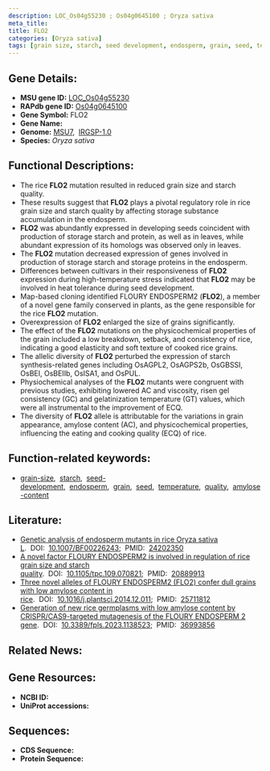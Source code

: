```yaml
---
description: LOC_Os04g55230 ; Os04g0645100 ; Oryza sativa
meta_title:
title: FLO2
categories: [Oryza sativa]
tags: [grain size, starch, seed development, endosperm, grain, seed, temperature, quality, amylose content]
---
```


## Gene Details:
- **MSU gene ID:** [LOC_Os04g55230](http://rice.uga.edu/cgi-bin/ORF_infopage.cgi?orf=LOC_Os04g55230)  
- **RAPdb gene ID:** [Os04g0645100](https://rapdb.dna.affrc.go.jp/locus/?name=Os04g0645100)  
- **Gene Symbol:** FLO2
- **Gene Name:**
- **Genome:**  [MSU7](http://rice.uga.edu/),&nbsp;&nbsp;[IRGSP-1.0](https://rapdb.dna.affrc.go.jp/download/irgsp1.html)
- **Species:** *Oryza sativa*

## Functional Descriptions:
   - The rice **FLO2** mutation resulted in reduced grain size and starch quality.
   - These results suggest that **FLO2** plays a pivotal regulatory role in rice grain size and starch quality by affecting storage substance accumulation in the endosperm.
   - **FLO2** was abundantly expressed in developing seeds coincident with production of storage starch and protein, as well as in leaves, while abundant expression of its homologs was observed only in leaves.
   - The **FLO2** mutation decreased expression of genes involved in production of storage starch and storage proteins in the endosperm.
   - Differences between cultivars in their responsiveness of **FLO2** expression during high-temperature stress indicated that **FLO2** may be involved in heat tolerance during seed development.
   - Map-based cloning identified FLOURY ENDOSPERM2 (**FLO2**), a member of a novel gene family conserved in plants, as the gene responsible for the rice **FLO2** mutation.
   - Overexpression of **FLO2** enlarged the size of grains significantly.
   - The effect of the **FLO2** mutations on the physicochemical properties of the grain included a low breakdown, setback, and consistency of rice, indicating a good elasticity and soft texture of cooked rice grains.
   - The allelic diversity of **FLO2** perturbed the expression of starch synthesis-related genes including OsAGPL2, OsAGPS2b, OsGBSSI, OsBEI, OsBEIIb, OsISA1, and OsPUL.
   - Physiochemical analyses of the **FLO2** mutants were congruent with previous studies, exhibiting lowered AC and viscosity, risen gel consistency (GC) and gelatinization temperature (GT) values, which were all instrumental to the improvement of ECQ.
   - The diversity of **FLO2** allele is attributable for the variations in grain appearance, amylose content (AC), and physicochemical properties, influencing the eating and cooking quality (ECQ) of rice.

## Function-related keywords:
   - [grain-size](/tags/grain-size/),&nbsp;&nbsp;[starch](/tags/starch/),&nbsp;&nbsp;[seed-development](/tags/seed-development/),&nbsp;&nbsp;[endosperm](/tags/endosperm/),&nbsp;&nbsp;[grain](/tags/grain/),&nbsp;&nbsp;[seed](/tags/seed/),&nbsp;&nbsp;[temperature](/tags/temperature/),&nbsp;&nbsp;[quality](/tags/quality/),&nbsp;&nbsp;[amylose-content](/tags/amylose-content/)

## Literature:
   - [Genetic analysis of endosperm mutants in rice Oryza sativa L](https://www.doi.org/10.1007/BF00226243).&nbsp;&nbsp;DOI:&nbsp;&nbsp;[10.1007/BF00226243](https://www.doi.org/10.1007/BF00226243);&nbsp;&nbsp;PMID:&nbsp;&nbsp;[24202350](https://pubmed.ncbi.nlm.nih.gov/24202350/)
   - [A novel factor FLOURY ENDOSPERM2 is involved in regulation of rice grain size and starch quality](https://www.doi.org/10.1105/tpc.109.070821).&nbsp;&nbsp;DOI:&nbsp;&nbsp;[10.1105/tpc.109.070821](https://www.doi.org/10.1105/tpc.109.070821);&nbsp;&nbsp;PMID:&nbsp;&nbsp;[20889913](https://pubmed.ncbi.nlm.nih.gov/20889913/)
   - [Three novel alleles of FLOURY ENDOSPERM2 (FLO2) confer dull grains with low amylose content in rice](https://www.doi.org/10.1016/j.plantsci.2014.12.011).&nbsp;&nbsp;DOI:&nbsp;&nbsp;[10.1016/j.plantsci.2014.12.011](https://www.doi.org/10.1016/j.plantsci.2014.12.011);&nbsp;&nbsp;PMID:&nbsp;&nbsp;[25711812](https://pubmed.ncbi.nlm.nih.gov/25711812/)
   - [Generation of new rice germplasms with low amylose content by CRISPR/CAS9-targeted mutagenesis of the FLOURY ENDOSPERM 2 gene](https://www.doi.org/10.3389/fpls.2023.1138523).&nbsp;&nbsp;DOI:&nbsp;&nbsp;[10.3389/fpls.2023.1138523](https://www.doi.org/10.3389/fpls.2023.1138523);&nbsp;&nbsp;PMID:&nbsp;&nbsp;[36993856](https://pubmed.ncbi.nlm.nih.gov/36993856/)

## Related News:

## Gene Resources:
- **NCBI ID:**  []()
- **UniProt accessions:** [](https://www.uniprot.org/uniprotkb//entry)

## Sequences:
- **CDS Sequence:**
- **Protein Sequence:**
